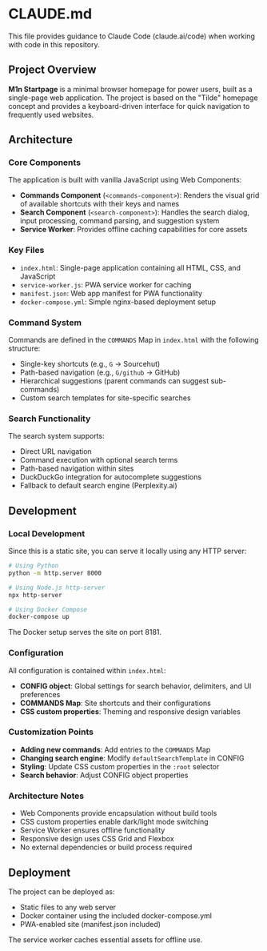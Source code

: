 # CLAUDE.md

This file provides guidance to Claude Code (claude.ai/code) when working with code in this repository.

## Project Overview

**M1n Startpage** is a minimal browser homepage for power users, built as a single-page web application. The project is based on the "Tilde" homepage concept and provides a keyboard-driven interface for quick navigation to frequently used websites.

## Architecture

### Core Components

The application is built with vanilla JavaScript using Web Components:

- **Commands Component** (`<commands-component>`): Renders the visual grid of available shortcuts with their keys and names
- **Search Component** (`<search-component>`): Handles the search dialog, input processing, command parsing, and suggestion system
- **Service Worker**: Provides offline caching capabilities for core assets

### Key Files

- `index.html`: Single-page application containing all HTML, CSS, and JavaScript
- `service-worker.js`: PWA service worker for caching
- `manifest.json`: Web app manifest for PWA functionality
- `docker-compose.yml`: Simple nginx-based deployment setup

### Command System

Commands are defined in the `COMMANDS` Map in `index.html` with the following structure:
- Single-key shortcuts (e.g., `G` → Sourcehut)
- Path-based navigation (e.g., `G/github` → GitHub)
- Hierarchical suggestions (parent commands can suggest sub-commands)
- Custom search templates for site-specific searches

### Search Functionality

The search system supports:
- Direct URL navigation
- Command execution with optional search terms
- Path-based navigation within sites
- DuckDuckGo integration for autocomplete suggestions
- Fallback to default search engine (Perplexity.ai)

## Development

### Local Development

Since this is a static site, you can serve it locally using any HTTP server:

```bash
# Using Python
python -m http.server 8000

# Using Node.js http-server
npx http-server

# Using Docker Compose
docker-compose up
```

The Docker setup serves the site on port 8181.

### Configuration

All configuration is contained within `index.html`:

- **CONFIG object**: Global settings for search behavior, delimiters, and UI preferences
- **COMMANDS Map**: Site shortcuts and their configurations
- **CSS custom properties**: Theming and responsive design variables

### Customization Points

- **Adding new commands**: Add entries to the `COMMANDS` Map
- **Changing search engine**: Modify `defaultSearchTemplate` in CONFIG
- **Styling**: Update CSS custom properties in the `:root` selector
- **Search behavior**: Adjust CONFIG object properties

### Architecture Notes

- Web Components provide encapsulation without build tools
- CSS custom properties enable dark/light mode switching
- Service Worker ensures offline functionality
- Responsive design uses CSS Grid and Flexbox
- No external dependencies or build process required

## Deployment

The project can be deployed as:
- Static files to any web server
- Docker container using the included docker-compose.yml
- PWA-enabled site (manifest.json included)

The service worker caches essential assets for offline use.